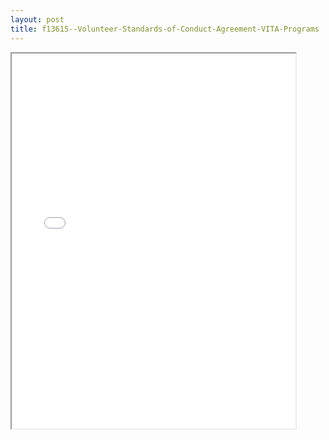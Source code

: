 ```yaml
---
layout: post
title: f13615--Volunteer-Standards-of-Conduct-Agreement-VITA-Programs
---
```


<div class="pdf-container">
<iframe src="/ea//_pdf-2-md/f13615--Volunteer-Standards-of-Conduct-Agreement-VITA-Programs.pdf" height="600" width="90%" allowFullScreen="true"></iframe>
</div>

